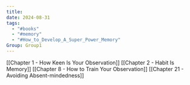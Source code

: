 ```yaml
---
title: 
date: 2024-08-31
tags:
  - "#books"
  - "#memory"
  - "#How_to_Develop_A_Super_Power_Memory"
Group: Group1
---
```

[[Chapter 1 - How Keen Is Your Observation]]
[[Chapter 2 - Habit Is Memory]]
[[Chapter 8 - How to Train Your Observation]]
[[Chapter 21 - Avoiding Absent-mindedness]]